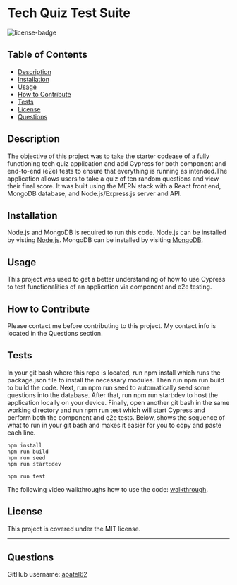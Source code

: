 # Tech Quiz Test Suite

![license-badge](https://img.shields.io/badge/MIT_License-01a6ff)

## Table of Contents

- [Description](#description)
- [Installation](#installation)
- [Usage](#usage)
- [How to Contribute](#how-to-contribute)
- [Tests](#tests)
- [License](#license)
- [Questions](#questions)

## Description

The objective of this project was to take the starter codease of a fully functioning tech quiz application and add Cypress for both component and end-to-end (e2e) tests to ensure that everything is running as intended.The application allows users to take a quiz of ten random questions and view their final score. It was built using the MERN stack with a React front end, MongoDB database, and Node.js/Express.js server and API.

## Installation

Node.js and MongoDB is required to run this code. Node.js can be installed by visting [Node.js](https://nodejs.org/en). MongoDB can be installed by visiting [MongoDB](https://www.mongodb.com/).

## Usage

This project was used to get a better understanding of how to use Cypress to test functionalities of an application via component and e2e testing.

## How to Contribute

Please contact me before contributing to this project. My contact info is located in the Questions section.

## Tests

In your git bash where this repo is located, run npm install which runs the package.json file to install the necessary modules. Then run npm run build to build the code. Next, run npm run seed to automatically seed some questions into the database. After that, run npm run start:dev to host the application locally on your device. Finally, open another git bash in the same working directory and run npm run test which will start Cypress and perform both the component and e2e tests. Below, shows the sequence of what to run in your git bash and makes it easier for you to copy and paste each line.

```
npm install
npm run build
npm run seed
npm run start:dev
```

```
npm run test
```

The following video walkthroughs how to use the code: [walkthrough](https://drive.google.com/file/d/15opCLOmhS2p5xBw7VV0Wrxk7tJbuBIVS/view?usp=sharing).

## License

This project is covered under the MIT license.

---

## Questions

GitHub username: [apatel62](https://github.com/apatel62) <br>
